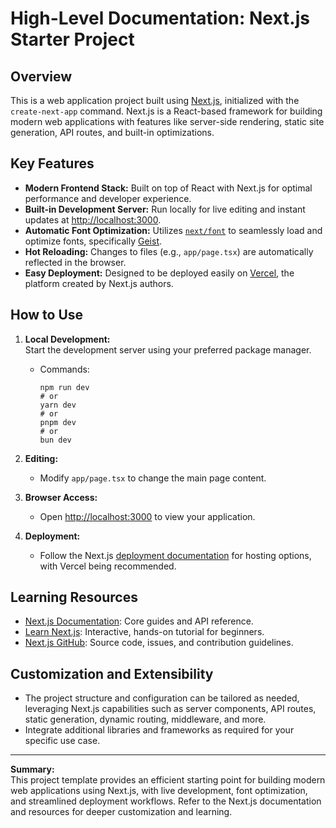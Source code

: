 # High-Level Documentation: Next.js Starter Project

## Overview

This is a web application project built using [Next.js](https://nextjs.org), initialized with the `create-next-app` command. Next.js is a React-based framework for building modern web applications with features like server-side rendering, static site generation, API routes, and built-in optimizations.

## Key Features

- **Modern Frontend Stack:** Built on top of React with Next.js for optimal performance and developer experience.
- **Built-in Development Server:** Run locally for live editing and instant updates at [http://localhost:3000](http://localhost:3000).
- **Automatic Font Optimization:** Utilizes [`next/font`](https://nextjs.org/docs/app/building-your-application/optimizing/fonts) to seamlessly load and optimize fonts, specifically [Geist](https://vercel.com/font).
- **Hot Reloading:** Changes to files (e.g., `app/page.tsx`) are automatically reflected in the browser.
- **Easy Deployment:** Designed to be deployed easily on [Vercel](https://vercel.com), the platform created by Next.js authors.

## How to Use

1. **Local Development:**  
   Start the development server using your preferred package manager.  
   - Commands:  
     ```
     npm run dev
     # or
     yarn dev
     # or
     pnpm dev
     # or
     bun dev
     ```

2. **Editing:**  
   - Modify `app/page.tsx` to change the main page content.

3. **Browser Access:**  
   - Open [http://localhost:3000](http://localhost:3000) to view your application.

4. **Deployment:**  
   - Follow the Next.js [deployment documentation](https://nextjs.org/docs/app/building-your-application/deploying) for hosting options, with Vercel being recommended.

## Learning Resources

- [Next.js Documentation](https://nextjs.org/docs): Core guides and API reference.
- [Learn Next.js](https://nextjs.org/learn): Interactive, hands-on tutorial for beginners.
- [Next.js GitHub](https://github.com/vercel/next.js): Source code, issues, and contribution guidelines.

## Customization and Extensibility

- The project structure and configuration can be tailored as needed, leveraging Next.js capabilities such as server components, API routes, static generation, dynamic routing, middleware, and more.
- Integrate additional libraries and frameworks as required for your specific use case.

---

**Summary:**  
This project template provides an efficient starting point for building modern web applications using Next.js, with live development, font optimization, and streamlined deployment workflows. Refer to the Next.js documentation and resources for deeper customization and learning.